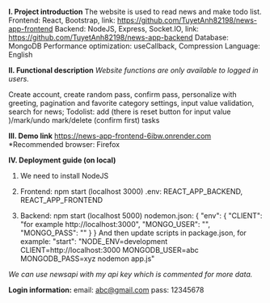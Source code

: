 **I. Project introduction**
The website is used to read news and make todo list.
Frontend: React, Bootstrap, link: https://github.com/TuyetAnh82198/news-app-frontend
Backend: NodeJS, Express, Socket.IO, link: https://github.com/TuyetAnh82198/news-app-backend
Database: MongoDB
Performance optimization: useCallback, Compression
Language: English

**II. Functional description**
_Website functions are only available to logged in users._

Create account, create random pass, confirm pass, personalize with greeting, pagination and favorite category settings,
input value validation, search for news;
Todolist: add (there is reset button for input value )/mark/undo mark/delete (confirm first) tasks

**III. Demo link**
https://news-app-frontend-6ibw.onrender.com
*Recommended browser: Firefox

**IV. Deployment guide (on local)**

1. We need to install NodeJS 

2. Frontend:
npm start (localhost 3000)
.env: REACT_APP_BACKEND, REACT_APP_FRONTEND

3. Backend:
npm start (localhost 5000)
nodemon.json:
{
  "env": {
    "CLIENT": "for example http://localhost:3000",
    "MONGO_USER": "",
    "MONGO_PASS": ""
  }
}
And then update scripts in package.json, for example:
"start": "NODE_ENV=development CLIENT=http://localhost:3000 MONGODB_USER=abc MONGODB_PASS=xyz nodemon app.js"

_We can use newsapi with my api key which is commented for more data._

**Login information:**
email: abc@gmail.com
pass: 12345678
